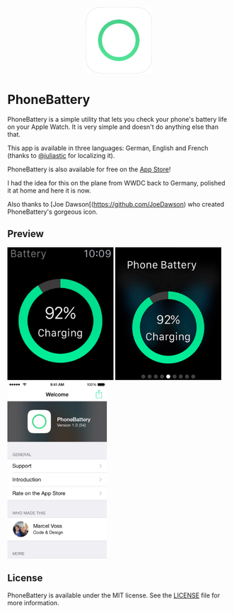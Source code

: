 <p align="center" >
<a href="https://itunes.apple.com/us/app/phonebattery-your-phones-battery/id1009278300?ls=1&mt=8"><img src="Preview/rounded_icon.png" alt="" width="150" height="150"/></a>
</p>

# PhoneBattery
PhoneBattery is a simple utility that lets you check your phone's battery life on your Apple Watch. It is very simple and doesn't do anything else than that.

This app is available in three languages: German, English and French (thanks to [@juliastic](https://github.com/juliastic) for localizing it).

PhoneBattery is also available for free on the [App Store](https://itunes.apple.com/us/app/phonebattery-your-phones-battery/id1009278300?ls=1&mt=8)!

I had the idea for this on the plane from WWDC back to Germany, polished it at home and here it is now.

Also thanks to [Joe Dawson[(https://github.com/JoeDawson) who created PhoneBattery's gorgeous icon.

## Preview
<img src="Preview/watch_1.jpg" alt="" height="300"/>
<img src="Preview/watch_2.jpg" alt="" height="300"/>
<img src="Preview/phone_1.png" alt="" height="400"/>

## License
PhoneBattery is available under the MIT license. See the [LICENSE](https://github.com/marcelvoss/PhoneBattery/blob/master/LICENSE.md) file for more information.
